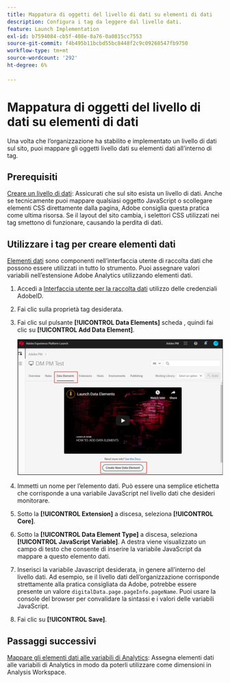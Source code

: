 ```yaml
---
title: Mappatura di oggetti del livello di dati su elementi di dati
description: Configura i tag da leggere dal livello dati.
feature: Launch Implementation
exl-id: b7594084-cb5f-408e-8a76-0a0815cc7553
source-git-commit: f4b495b11bcbd55bc8448f2c9c09268547fb9750
workflow-type: tm+mt
source-wordcount: '292'
ht-degree: 6%

---
```


# Mappatura di oggetti del livello di dati su elementi di dati

Una volta che l’organizzazione ha stabilito e implementato un livello di dati sul sito, puoi mappare gli oggetti livello dati su elementi dati all’interno di tag.

## Prerequisiti

[Creare un livello di dati](../prepare/data-layer.md): Assicurati che sul sito esista un livello di dati. Anche se tecnicamente puoi mappare qualsiasi oggetto JavaScript o scollegare elementi CSS direttamente dalla pagina, Adobe consiglia questa pratica come ultima risorsa. Se il layout del sito cambia, i selettori CSS utilizzati nei tag smettono di funzionare, causando la perdita di dati.

## Utilizzare i tag per creare elementi dati

[Elementi dati](https://experienceleague.adobe.com/docs/experience-platform/tags/ui/data-elements.html?lang=en) sono componenti nell’interfaccia utente di raccolta dati che possono essere utilizzati in tutto lo strumento. Puoi assegnare valori variabili nell’estensione Adobe Analytics utilizzando elementi dati.

1. Accedi a [Interfaccia utente per la raccolta dati](https://experience.adobe.com/data-collection) utilizzo delle credenziali AdobeID.
1. Fai clic sulla proprietà tag desiderata.
1. Fai clic sul pulsante **[!UICONTROL Data Elements]** scheda , quindi fai clic su **[!UICONTROL Add Data Element]**.

   ![crea elemento dati](assets/createelement.png)

1. Immetti un nome per l’elemento dati. Può essere una semplice etichetta che corrisponde a una variabile JavaScript nel livello dati che desideri monitorare.
1. Sotto la **[!UICONTROL Extension]** a discesa, seleziona **[!UICONTROL Core]**.
1. Sotto la **[!UICONTROL Data Element Type]** a discesa, seleziona **[!UICONTROL JavaScript Variable]**. A destra viene visualizzato un campo di testo che consente di inserire la variabile JavaScript da mappare a questo elemento dati.
1. Inserisci la variabile Javascript desiderata, in genere all’interno del livello dati. Ad esempio, se il livello dati dell’organizzazione corrisponde strettamente alla pratica consigliata da Adobe, potrebbe essere presente un valore `digitalData.page.pageInfo.pageName`. Puoi usare la console del browser per convalidare la sintassi e i valori delle variabili JavaScript.
1. Fai clic su **[!UICONTROL Save]**.

## Passaggi successivi

[Mappare gli elementi dati alle variabili di Analytics](elements-to-variable.md): Assegna elementi dati alle variabili di Analytics in modo da poterli utilizzare come dimensioni in Analysis Workspace.
